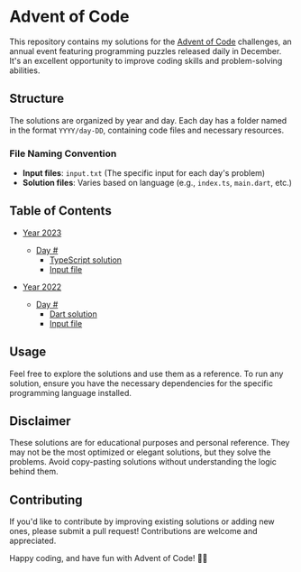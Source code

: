 # Advent of Code

This repository contains my solutions for the [Advent of Code](https://adventofcode.com/) challenges, an annual event featuring programming puzzles released daily in December. It's an excellent opportunity to improve coding skills and problem-solving abilities.

## Structure

The solutions are organized by year and day. Each day has a folder named in the format `YYYY/day-DD`, containing code files and necessary resources.

### File Naming Convention

- **Input files**: `input.txt` (The specific input for each day's problem)
- **Solution files**: Varies based on language (e.g., `index.ts`, `main.dart`, etc.)

## Table of Contents

- [Year 2023](./2023/)
  - [Day #](./2023/day-#/)
    - [TypeScript solution](./2023/day-#/index.ts)
    - [Input file](./2023/day-#/input.txt)

- [Year 2022](./2022/)
  - [Day #](./2022/day-#/)
    - [Dart solution](./2022/lib/day_#/main.dart)
    - [Input file](./2022/day-#/input.txt)

## Usage

Feel free to explore the solutions and use them as a reference. To run any solution, ensure you have the necessary dependencies for the specific programming language installed.

## Disclaimer

These solutions are for educational purposes and personal reference. They may not be the most optimized or elegant solutions, but they solve the problems. Avoid copy-pasting solutions without understanding the logic behind them.

## Contributing

If you'd like to contribute by improving existing solutions or adding new ones, please submit a pull request! Contributions are welcome and appreciated.

Happy coding, and have fun with Advent of Code! 🎄🌟
